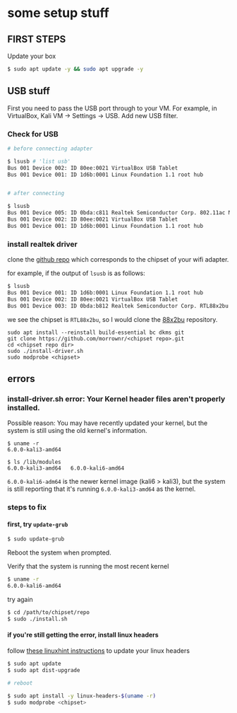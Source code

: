 # some setup stuff

## FIRST STEPS

Update your box

```bash
$ sudo apt update -y && sudo apt upgrade -y
```

## USB stuff
First you need to pass the USB port through to your VM.  For example, in VirtualBox, Kali VM -> Settings -> USB.
Add new USB filter.



### Check for USB

```bash
# before connecting adapter

$ lsusb # 'list usb'
Bus 001 Device 002: ID 80ee:0021 VirtualBox USB Tablet
Bus 001 Device 001: ID 1d6b:0001 Linux Foundation 1.1 root hub


# after connecting 

$ lsusb
Bus 001 Device 005: ID 0bda:c811 Realtek Semiconductor Corp. 802.11ac NIC
Bus 001 Device 002: ID 80ee:0021 VirtualBox USB Tablet
Bus 001 Device 001: ID 1d6b:0001 Linux Foundation 1.1 root hub

```


### install realtek driver

clone the [github repo](https://github.com/morrownr) which corresponds to the
chipset of your wifi adapter.

for example, if the output of `lsusb` is as follows:

```bash
$ lsusb
Bus 001 Device 001: ID 1d6b:0001 Linux Foundation 1.1 root hub
Bus 001 Device 002: ID 80ee:0021 VirtualBox USB Tablet
Bus 001 Device 003: ID 0bda:b812 Realtek Semiconductor Corp. RTL88x2bu [AC1200 Techkey] #<== RTL88x2bu

```

we see the chipset is `RTL88x2bu`, so I would clone the
[88x2bu](https://github.com/morrownr/88x2bu-20210702) repository.


```
sudo apt install --reinstall build-essential bc dkms git
git clone https://github.com/morrownr/<chipset repo>.git
cd <chipset repo dir>
sudo ./install-driver.sh
sudo modprobe <chipset>
```

## errors
### install-driver.sh error: Your Kernel header files aren't properly installed.

Possible reason: You may have recently updated your kernel, but the system is still
using the old kernel's information.


```
$ uname -r
6.0.0-kali3-amd64

$ ls /lib/modules
6.0.0-kali3-amd64   6.0.0-kali6-amd64

```

`6.0.0-kali6-adm64` is the newer kernel image (kali6 > kali3), but the system
is still reporting that it's running `6.0.0-kali3-amd64` as the kernel.

### steps to fix

#### first, try `update-grub`

```bash
$ sudo update-grub
```

Reboot the system when prompted.

Verify that the system is running the most recent kernel

```bash
$ uname -r
6.0.0-kali6-amd64
```

try again

```bash
$ cd /path/to/chipset/repo
$ sudo ./install.sh
```

#### if you're still getting the error, install linux headers

follow [these linuxhint instructions](https://linuxhint.com/install-linux-headers-kali-linux/) to update your linux headers

```bash
$ sudo apt update
$ sudo apt dist-upgrade

# reboot

$ sudo apt install -y linux-headers-$(uname -r)
$ sudo modprobe <chipset>
```

